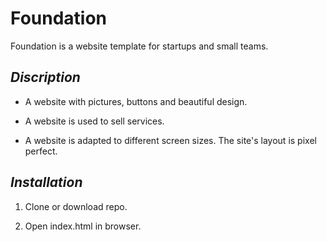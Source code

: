 # **Foundation**

Foundation is a website template for startups and small teams.

## *Discription*

- A website with pictures, buttons and beautiful design.

- A website is used to sell services.

- A website is adapted to different screen sizes.
The site's layout is pixel perfect.

## *Installation*

1. Clone or download repo.

2. Open index.html in browser.



